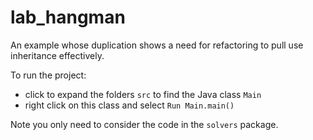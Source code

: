 # lab_hangman

An example whose duplication shows a need for refactoring to pull use inheritance effectively.

To run the project:
 * click to expand the folders ```src``` to find the Java class ```Main```
 * right click on this class and select ```Run Main.main()```

Note you only need to consider the code in the ```solvers``` package.
